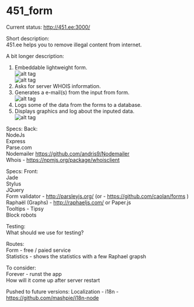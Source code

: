 451_form
========

Current status:
http://451.ee:3000/

Short description:  
451.ee helps you to remove illegal content from internet.

A bit longer description:  
1. Embeddable lightweight form.  
![alt tag](https://raw.github.com/martinsookael/451_form/master/public/images/mock1.gif)  
![alt tag](https://raw.github.com/martinsookael/451_form/master/public/images/mock2.gif)  
2. Asks for server WHOIS information.  
3. Generates a e-mail(s) from the input from form.  
![alt tag](https://raw.github.com/martinsookael/451_form/master/public/images/mock3.gif)  
4. Logs some of the data from the forms to a database.  
5. Displays graphics and log about the inputed data.  
![alt tag](https://raw.github.com/martinsookael/451_form/master/public/images/mock4.gif)

Specs: Back:  
NodeJs  
Express  
Parse.com  
Nodemailer https://github.com/andris9/Nodemailer  
Whois - https://npmjs.org/package/whoisclient

Specs: Front:  
Jade  
Stylus  
JQuery  
Form validator - http://parsleyjs.org/ (or - https://github.com/caolan/forms )  
Raphaël (Graphs) -  http://raphaeljs.com/   or Paper.js  
Tooltips - Tipsy  
Block robots

Testing:  
What should we use for testing?

Routes:  
Form - free / paied service  
Statistics - shows the statistics with a few Raphael grapsh

To consider:  
Forever - runst the app  
How will it come up after server restart

Pushed to future versions:
Localization - i18n - https://github.com/mashpie/i18n-node



